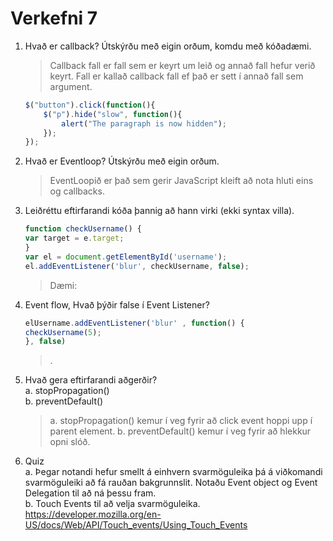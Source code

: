 # Verkefni 7

1. Hvað er callback? Útskýrðu með eigin orðum, komdu með kóðadæmi.
    > Callback fall er fall sem er keyrt um leið og annað fall hefur verið keyrt. Fall er kallað callback fall ef það er sett í annað fall sem argument.
    ```javascript
    $("button").click(function(){
        $("p").hide("slow", function(){
            alert("The paragraph is now hidden");
        });
    });
    ```
2. Hvað er Eventloop? Útskýrðu með eigin orðum.
    > EventLoopið er það sem gerir JavaScript kleift að nota hluti eins og callbacks.
3. Leiðréttu eftirfarandi kóða þannig að hann virki (ekki syntax villa).
    ```javascript
    function checkUsername() {
    var target = e.target;
    }
    var el = document.getElementById('username');
    el.addEventListener('blur', checkUsername, false);
    ```
    > Dæmi:
4. Event flow, Hvað þýðir false í Event Listener?
    ```javascript
    elUsername.addEventListener('blur' , function() {
    checkUsername(5);
    }, false)
    ```
    > .
5. Hvað gera eftirfarandi aðgerðir?  
  a. stopPropagation()  
  b. preventDefault()
    > a. stopPropagation() kemur í veg fyrir að click event hoppi upp í parent element.
    > b. preventDefault() kemur í veg fyrir að hlekkur opni slóð.
6. Quiz  
  a. Þegar notandi hefur smellt á einhvern svarmöguleika þá á viðkomandi svarmöguleiki
að fá rauðan bakgrunnslit. Notaðu Event object og Event Delegation til að ná þessu
fram.   
  b. Touch Events til að velja svarmöguleika.
https://developer.mozilla.org/en-US/docs/Web/API/Touch_events/Using_Touch_Events

